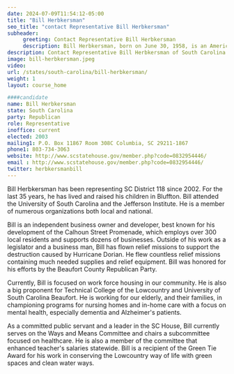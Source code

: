 ```yaml
---
date: 2024-07-09T11:54:12-05:00
title: "Bill Herbkersman"
seo_title: "contact Representative Bill Herbkersman"
subheader:
     greeting: Contact Representative Bill Herbkersman
     description: Bill Herbkersman, born on June 30, 1958, is an American politician affiliated with the Republican Party. He assumed office as a member of the South Carolina House of Representatives, representing District 118, in 2002.
description: Contact Representative Bill Herbkersman of South Carolina. Contact information for Bill Herbkersman includes email address, phone number, and mailing address.
image: bill-herbkersman.jpeg
video:
url: /states/south-carolina/bill-herbkersman/
weight: 1
layout: course_home

####candidate
name: Bill Herbkersman
state: South Carolina
party: Republican
role: Representative
inoffice: current
elected: 2003
mailing1: P.O. Box 11867 Room 308C Columbia, SC 29211-1867
phone1: 803-734-3063
website: http://www.scstatehouse.gov/member.php?code=0832954446/
email : http://www.scstatehouse.gov/member.php?code=0832954446/
twitter: herbkersmanbill
---
```

Bill Herbkersman has been representing SC District 118 since 2002. For the last 35 years, he has lived and raised his children in Bluffton. Bill attended the University of South Carolina and the Jefferson Institute. He is a member of numerous organizations both local and national.

Bill is an independent business owner and developer, best known for his development of the Calhoun Street Promenade, which employs over 300 local residents and supports dozens of businesses. Outside of his work as a legislator and a business man, Bill has flown relief missions to support the destruction caused by Hurricane Dorian. He flew countless relief missions containing much needed supplies and relief equipment. Bill was honored for his efforts by the Beaufort County Republican Party. 



Currently, Bill is focused on work force housing in our community. He is also a big proponent for Technical College of the Lowcountry and University of South Carolina Beaufort. He is working for our elderly, and their families, in championing programs for nursing homes and in-home care with a focus on mental health, especially dementia and Alzheimer's patients.



As a committed public servant and a leader in the SC House, Bill currently serves on the Ways and Means Committee and chairs a subcommittee focused on healthcare.  He is also a member of the committee that enhanced teacher's salaries statewide. Bill is a recipient of the Green Tie Award for his work in conserving the Lowcountry way of life with green spaces and clean water ways.
